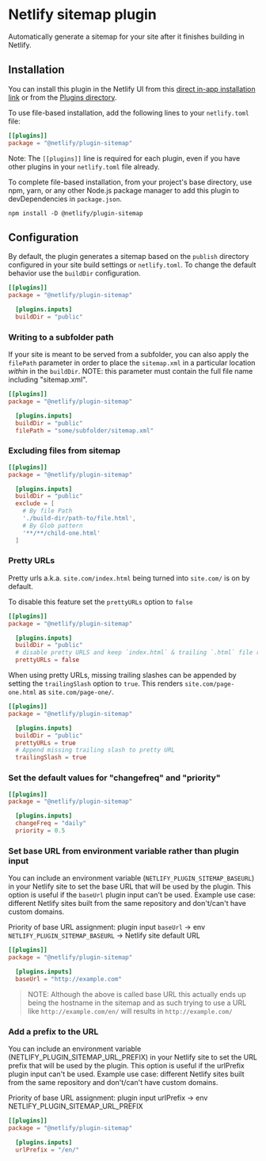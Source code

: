 # Netlify sitemap plugin

Automatically generate a sitemap for your site after it finishes building in Netlify.

## Installation

You can install this plugin in the Netlify UI from this [direct in-app installation link](https://app.netlify.com/plugins/@netlify/plugin-sitemap/install) or from the [Plugins directory](https://app.netlify.com/plugins).

To use file-based installation, add the following lines to your `netlify.toml` file:

```toml
[[plugins]]
package = "@netlify/plugin-sitemap"
```

Note: The `[[plugins]]` line is required for each plugin, even if you have other plugins in your `netlify.toml` file already.

To complete file-based installation, from your project's base directory, use npm, yarn, or any other Node.js package manager to add this plugin to devDependencies in `package.json`.

```
npm install -D @netlify/plugin-sitemap
```

## Configuration

By default, the plugin generates a sitemap based on the `publish` directory configured in your site build settings or `netlify.toml`.
To change the default behavior use the `buildDir` configuration.

```toml
[[plugins]]
package = "@netlify/plugin-sitemap"

  [plugins.inputs]
  buildDir = "public"
```

### Writing to a subfolder path

If your site is meant to be served from a subfolder, you can also apply the `filePath` parameter in order to place the `sitemap.xml` in a particular location _within_ in the `buildDir`. NOTE: this parameter must contain the full file name including "sitemap.xml".

```toml
[[plugins]]
package = "@netlify/plugin-sitemap"

  [plugins.inputs]
  buildDir = "public"
  filePath = "some/subfolder/sitemap.xml"
```

### Excluding files from sitemap

```toml
[[plugins]]
package = "@netlify/plugin-sitemap"

  [plugins.inputs]
  buildDir = "public"
  exclude = [
    # By file Path
    './build-dir/path-to/file.html',
    # By Glob pattern
    '**/**/child-one.html'
  ]
```

### Pretty URLs

Pretty urls a.k.a. `site.com/index.html` being turned into  `site.com/` is on by default.

To disable this feature set the `prettyURLs` option to `false`

```toml
[[plugins]]
package = "@netlify/plugin-sitemap"

  [plugins.inputs]
  buildDir = "public"
  # disable pretty URLS and keep `index.html` & trailing `.html` file references in paths
  prettyURLs = false
```

When using pretty URLs, missing trailing slashes can be appended by setting the `trailingSlash` option to `true`. This renders `site.com/page-one.html` as `site.com/page-one/`.

```toml
[[plugins]]
package = "@netlify/plugin-sitemap"

  [plugins.inputs]
  buildDir = "public"
  prettyURLs = true
  # Append missing trailing slash to pretty URL
  trailingSlash = true
```

### Set the default values for "changefreq" and "priority"

```toml
[[plugins]]
package = "@netlify/plugin-sitemap"

  [plugins.inputs]
  changeFreq = "daily"
  priority = 0.5
```
### Set base URL from environment variable rather than plugin input

You can include an environment variable (`NETLIFY_PLUGIN_SITEMAP_BASEURL`) in your Netlify site to set the base URL that will be used by the plugin. This option is useful if the `baseUrl` plugin input can't be used.
Example use case: different Netlify sites built from the same repository and don't/can't have custom domains.

Priority of base URL assignment:
plugin input `baseUrl` -> env `NETLIFY_PLUGIN_SITEMAP_BASEURL` -> Netlify site default URL

```toml
[[plugins]]
package = "@netlify/plugin-sitemap"

  [plugins.inputs]
  baseUrl = "http://example.com"
```

>  NOTE: Although the above is called base URL this actually ends up being the hostname in the sitemap and as such trying to use a URL like `http://example.com/en/` will results in `http://example.com/`

### Add a prefix to the URL

You can include an environment variable (NETLIFY_PLUGIN_SITEMAP_URL_PREFIX) in your Netlify site to set the URL prefix that will be used by the plugin. This option is useful if the urlPrefix plugin input can't be used. Example use case: different Netlify sites built from the same repository and don't/can't have custom domains.

Priority of base URL assignment: plugin input urlPrefix -> env NETLIFY_PLUGIN_SITEMAP_URL_PREFIX

```toml
[[plugins]]
package = "@netlify/plugin-sitemap"

  [plugins.inputs]
  urlPrefix = "/en/"
```
